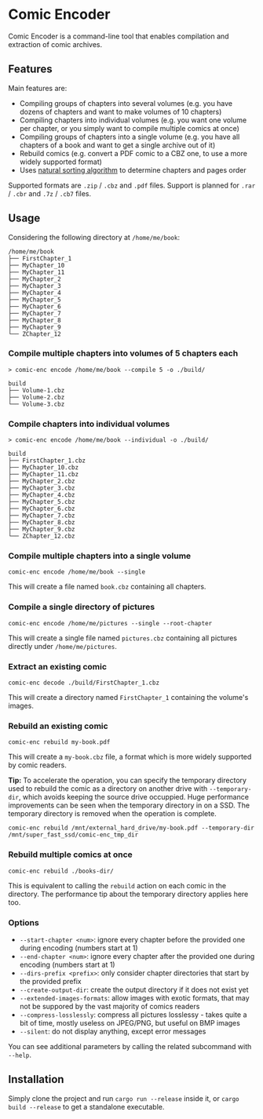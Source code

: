 # Comic Encoder

Comic Encoder is a command-line tool that enables compilation and extraction of comic archives.

## Features

Main features are:

* Compiling groups of chapters into several volumes (e.g. you have dozens of chapters and want to make volumes of 10 chapters)
* Compiling chapters into individual volumes (e.g. you want one volume per chapter, or you simply want to compile multiple comics at once)
* Compiling groups of chapters into a single volume (e.g. you have all chapters of a book and want to get a single archive out of it)
* Rebuild comics (e.g. convert a PDF comic to a CBZ one, to use a more widely supported format)
* Uses [natural sorting algorithm](lib/natsort.rs) to determine chapters and pages order

Supported formats are `.zip` / `.cbz` and `.pdf` files.
Support is planned for `.rar` / `.cbr` and `.7z` / `.cb7` files.

## Usage

Considering the following directory at `/home/me/book`:

```
/home/me/book
├── FirstChapter_1
├── MyChapter_10
├── MyChapter_11
├── MyChapter_2
├── MyChapter_3
├── MyChapter_4
├── MyChapter_5
├── MyChapter_6
├── MyChapter_7
├── MyChapter_8
├── MyChapter_9
└── ZChapter_12
```

### Compile multiple chapters into volumes of 5 chapters each

```
> comic-enc encode /home/me/book --compile 5 -o ./build/
```

```
build
├── Volume-1.cbz
├── Volume-2.cbz
└── Volume-3.cbz
```

### Compile chapters into individual volumes

```shell
> comic-enc encode /home/me/book --individual -o ./build/
```

```
build
├── FirstChapter_1.cbz
├── MyChapter_10.cbz
├── MyChapter_11.cbz
├── MyChapter_2.cbz
├── MyChapter_3.cbz
├── MyChapter_4.cbz
├── MyChapter_5.cbz
├── MyChapter_6.cbz
├── MyChapter_7.cbz
├── MyChapter_8.cbz
├── MyChapter_9.cbz
└── ZChapter_12.cbz
```

### Compile multiple chapters into a single volume

```shell
comic-enc encode /home/me/book --single
```

This will create a file named `book.cbz` containing all chapters.

### Compile a single directory of pictures

```shell
comic-enc encode /home/me/pictures --single --root-chapter
```

This will create a single file named `pictures.cbz` containing all pictures directly under `/home/me/pictures`.

### Extract an existing comic

```shell
comic-enc decode ./build/FirstChapter_1.cbz
```

This will create a directory named `FirstChapter_1` containing the volume's images.

### Rebuild an existing comic

```shell
comic-enc rebuild my-book.pdf
```

This will create a `my-book.cbz` file, a format which is more widely supported by comic readers.

**Tip:** To accelerate the operation, you can specify the temporary directory used to rebuild the comic as a directory on another drive with `--temporary-dir`, which avoids keeping the source drive occuppied. Huge performance improvements can be seen when the temporary directory in on a SSD. The temporary directory is removed when the operation is complete.

```shell
comic-enc rebuild /mnt/external_hard_drive/my-book.pdf --temporary-dir /mnt/super_fast_ssd/comic-enc_tmp_dir
```

### Rebuild multiple comics at once

```shell
comic-enc rebuild ./books-dir/
```

This is equivalent to calling the `rebuild` action on each comic in the directory.
The performance tip about the temporary directory applies here too.

### Options

* `--start-chapter <num>`: ignore every chapter before the provided one during encoding (numbers start at 1)
* `--end-chapter <num>`: ignore every chapter after the provided one during encoding (numbers start at 1)
* `--dirs-prefix <prefix>`: only consider chapter directories that start by the provided prefix
* `--create-output-dir`: create the output directory if it does not exist yet
* `--extended-images-formats`: allow images with exotic formats, that may not be suppored by the vast majority of comics readers
* `--compress-losslessly`: compress all pictures losslessy - takes quite a bit of time, mostly useless on JPEG/PNG, but useful on BMP images
* `--silent`: do not display anything, except error messages

You can see additional parameters by calling the related subcommand with `--help`.

## Installation

Simply clone the project and run `cargo run --release` inside it, or `cargo build --release` to get a standalone executable.
